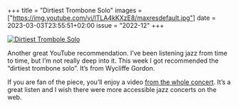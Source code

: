 +++
title       = "Dirtiest Trombone Solo"
images      = ["https://img.youtube.com/vi/lTLA4kKXzE8/maxresdefault.jpg"]
date        = 2023-03-03T23:55:51+02:00
issue       = "2022-12"
+++

[![Dirtiest Trombole Solo](https://img.youtube.com/vi/lTLA4kKXzE8/maxresdefault.jpg)](https://youtu.be/lTLA4kKXzE8)

Another great YouTube recommendation. I’ve been listening jazz from time to time, but I’m not really deep into it. This week I got recommended the “dirtiest trombone solo”. It’s from Wycliffe Gordon.

If you are fan of the piece, you’ll enjoy a video [from the whole concert](https://youtu.be/pEMC_2ZcOJY). It’s a great listen and I wish there were more accessible jazz concerts on the web.
